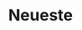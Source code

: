 ---
title: 'Neueste'
icon: 'icon.png'
link: '/techs/orderby:date/orderdir:desc'
sitemap:
    ignore: true

content:
    items: 
        - '@page.children': '/tech'
    order:
        by: date
        dir: desc
    filter:
        published: true
        type: 'tech'
    limit: 4
---